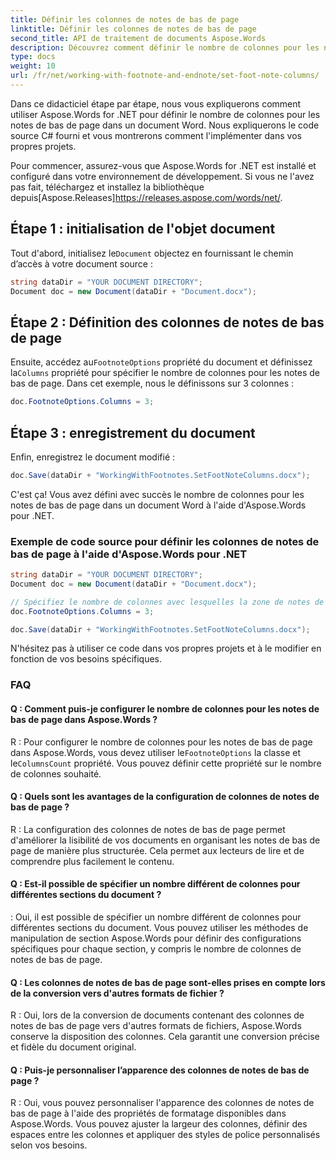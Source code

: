 ```yaml
---
title: Définir les colonnes de notes de bas de page
linktitle: Définir les colonnes de notes de bas de page
second_title: API de traitement de documents Aspose.Words
description: Découvrez comment définir le nombre de colonnes pour les notes de bas de page dans les documents Word à l'aide d'Aspose.Words pour .NET.
type: docs
weight: 10
url: /fr/net/working-with-footnote-and-endnote/set-foot-note-columns/
---
```


Dans ce didacticiel étape par étape, nous vous expliquerons comment utiliser Aspose.Words for .NET pour définir le nombre de colonnes pour les notes de bas de page dans un document Word. Nous expliquerons le code source C# fourni et vous montrerons comment l'implémenter dans vos propres projets.

 Pour commencer, assurez-vous que Aspose.Words for .NET est installé et configuré dans votre environnement de développement. Si vous ne l'avez pas fait, téléchargez et installez la bibliothèque depuis[Aspose.Releases]https://releases.aspose.com/words/net/.

## Étape 1 : initialisation de l'objet document

 Tout d'abord, initialisez le`Document` objectez en fournissant le chemin d’accès à votre document source :

```csharp
string dataDir = "YOUR DOCUMENT DIRECTORY";
Document doc = new Document(dataDir + "Document.docx");
```

## Étape 2 : Définition des colonnes de notes de bas de page

 Ensuite, accédez au`FootnoteOptions` propriété du document et définissez la`Columns` propriété pour spécifier le nombre de colonnes pour les notes de bas de page. Dans cet exemple, nous le définissons sur 3 colonnes :

```csharp
doc.FootnoteOptions.Columns = 3;
```

## Étape 3 : enregistrement du document

Enfin, enregistrez le document modifié :

```csharp
doc.Save(dataDir + "WorkingWithFootnotes.SetFootNoteColumns.docx");
```

C'est ça! Vous avez défini avec succès le nombre de colonnes pour les notes de bas de page dans un document Word à l'aide d'Aspose.Words pour .NET.

### Exemple de code source pour définir les colonnes de notes de bas de page à l'aide d'Aspose.Words pour .NET

```csharp
string dataDir = "YOUR DOCUMENT DIRECTORY"; 
Document doc = new Document(dataDir + "Document.docx");

// Spécifiez le nombre de colonnes avec lesquelles la zone de notes de bas de page est formatée.
doc.FootnoteOptions.Columns = 3;

doc.Save(dataDir + "WorkingWithFootnotes.SetFootNoteColumns.docx");
```

N'hésitez pas à utiliser ce code dans vos propres projets et à le modifier en fonction de vos besoins spécifiques.

### FAQ

#### Q : Comment puis-je configurer le nombre de colonnes pour les notes de bas de page dans Aspose.Words ?

 R : Pour configurer le nombre de colonnes pour les notes de bas de page dans Aspose.Words, vous devez utiliser le`FootnoteOptions` la classe et le`ColumnsCount` propriété. Vous pouvez définir cette propriété sur le nombre de colonnes souhaité.

#### Q : Quels sont les avantages de la configuration de colonnes de notes de bas de page ?

R : La configuration des colonnes de notes de bas de page permet d'améliorer la lisibilité de vos documents en organisant les notes de bas de page de manière plus structurée. Cela permet aux lecteurs de lire et de comprendre plus facilement le contenu.

#### Q : Est-il possible de spécifier un nombre différent de colonnes pour différentes sections du document ?

: Oui, il est possible de spécifier un nombre différent de colonnes pour différentes sections du document. Vous pouvez utiliser les méthodes de manipulation de section Aspose.Words pour définir des configurations spécifiques pour chaque section, y compris le nombre de colonnes de notes de bas de page.

#### Q : Les colonnes de notes de bas de page sont-elles prises en compte lors de la conversion vers d'autres formats de fichier ?

R : Oui, lors de la conversion de documents contenant des colonnes de notes de bas de page vers d'autres formats de fichiers, Aspose.Words conserve la disposition des colonnes. Cela garantit une conversion précise et fidèle du document original.

#### Q : Puis-je personnaliser l’apparence des colonnes de notes de bas de page ?

R : Oui, vous pouvez personnaliser l'apparence des colonnes de notes de bas de page à l'aide des propriétés de formatage disponibles dans Aspose.Words. Vous pouvez ajuster la largeur des colonnes, définir des espaces entre les colonnes et appliquer des styles de police personnalisés selon vos besoins.